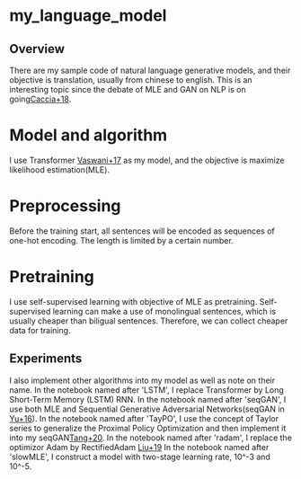 # my_language_model
## Overview
There are my sample code of natural language generative models, and their objective is translation, usually from chinese to english. This is an interesting topic since the debate of MLE and GAN on NLP is on going[Caccia+18](https://arxiv.org/abs/1811.02549).

# Model and algorithm
I use Transformer [Vaswani+17](https://arxiv.org/abs/1706.03762) as my model, and the objective is maximize likelihood estimation(MLE). 

# Preprocessing
Before the training start, all sentences will be encoded as sequences of one-hot encoding. The length is limited by a certain number.

# Pretraining
I use self-supervised learning with objective of MLE as pretraining. Self-supervised learning can make a use of  monolingual sentences, which is usually cheaper than biligual sentences. Therefore, we can collect cheaper data for training.


## Experiments
I also implement other algorithms into my model as well as note on their name.
In the notebook named after 'LSTM', I replace Transformer by Long Short-Term Memory (LSTM) RNN.
In the notebook named after 'seqGAN', I use both MLE and Sequential Generative Adversarial Networks(seqGAN in [Yu+16](https://arxiv.org/abs/1609.05473)).
In the notebook named after 'TayPO', I use the concept of Taylor series to generalize the Proximal Policy Optimization and then implement it into my seqGAN[Tang+20](http://proceedings.mlr.press/v119/tang20d/tang20d.pdf).
In the notebook named after 'radam', I replace the optimizor Adam by RectifiedAdam [Liu+19](https://arxiv.org/abs/1908.03265v1)
In the notebook named after 'slowMLE', I construct a model with two-stage learning rate, 10^-3 and 10^-5.